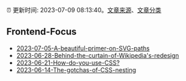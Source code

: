 :alarm_clock: 更新时间: 2023-07-09 08:13:40。[文章来源](/README.md)、[文章分类](/TAGS.md)

## Frontend-Focus




- [2023-07-05-A-beautiful-primer-on-SVG-paths](https://frontendfoc.us/issues/600) 
- [2023-06-28-Behind-the-curtain-of-Wikipedia's-redesign](https://frontendfoc.us/issues/599) 
- [2023-06-21-How-do-you-use-CSS?](https://frontendfoc.us/issues/598) 
- [2023-06-14-The-gotchas-of-CSS-nesting](https://frontendfoc.us/issues/597) 
